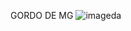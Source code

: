 GORDO DE MG
![imageda](https://github.com/Drykzzfps/gordodemg.github.io/assets/133804029/ba424aa0-5ed0-487e-8578-262e4d246e13)
